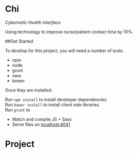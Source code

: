 Chi
===
_Cybernetic Health Interface_

Using technology to improve nurse/patient contact time by 10%.

##Get Started

To develop for this project, you will need a number of tools.
* npm
* node
* grunt
* sass
* bower

Once they are installed:

Run `npm install` to install developer dependencies.  
Run `bower install` to install client side libraries.  
Run `grunt` to 
* Watch and compile JS + Sass
* Serve files on [localhost:4041](localhost:4041)

Project
=======
